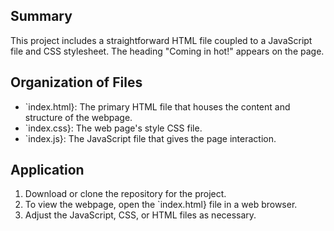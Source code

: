 ## Summary
This project includes a straightforward HTML file coupled to a JavaScript file and CSS stylesheet. The heading "Coming in hot!" appears on the page.

## Organization of Files
- `index.html}: The primary HTML file that houses the content and structure of the webpage.
- `index.css}: The web page's style CSS file.
- `index.js}: The JavaScript file that gives the page interaction.
## Application
1. Download or clone the repository for the project.
2. To view the webpage, open the `index.html} file in a web browser.
3. Adjust the JavaScript, CSS, or HTML files as necessary.

